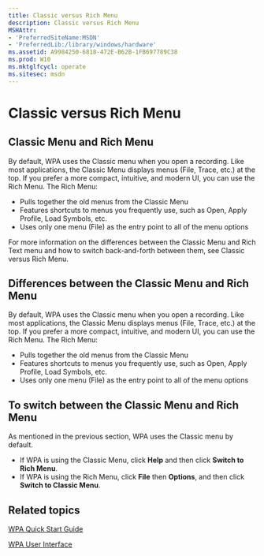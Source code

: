 ```yaml
---
title: Classic versus Rich Menu
description: Classic versus Rich Menu
MSHAttr:
- 'PreferredSiteName:MSDN'
- 'PreferredLib:/library/windows/hardware'
ms.assetid: A9984250-6818-472E-B62B-1FB697789C38
ms.prod: W10
ms.mktglfcycl: operate
ms.sitesec: msdn
---
```


# Classic versus Rich Menu


## Classic Menu and Rich Menu


By default, WPA uses the Classic menu when you open a recording. Like most applications, the Classic Menu displays menus (File, Trace, etc.) at the top. If you prefer a more compact, intuitive, and modern UI, you can use the Rich Menu. The Rich Menu:

-   Pulls together the old menus from the Classic Menu
-   Features shortcuts to menus you frequently use, such as Open, Apply Profile, Load Symbols, etc.
-   Uses only one menu (File) as the entry point to all of the menu options

For more information on the differences between the Classic Menu and Rich Text menu and how to switch back-and-forth between them, see Classic versus Rich Menu.

## Differences between the Classic Menu and Rich Menu


By default, WPA uses the Classic menu when you open a recording. Like most applications, the Classic Menu displays menus (File, Trace, etc.) at the top. If you prefer a more compact, intuitive, and modern UI, you can use the Rich Menu. The Rich Menu:

-   Pulls together the old menus from the Classic Menu
-   Features shortcuts to menus you frequently use, such as Open, Apply Profile, Load Symbols, etc.
-   Uses only one menu (File) as the entry point to all of the menu options

## To switch between the Classic Menu and Rich Menu


As mentioned in the previous section, WPA uses the Classic menu by default.

-   If WPA is using the Classic Menu, click **Help** and then click **Switch to Rich Menu**.
-   If WPA is using the Rich Menu, click **File** then **Options**, and then click **Switch to Classic Menu**.

## Related topics


[WPA Quick Start Guide](wpa-quick-start-guide.md)

[WPA User Interface](wpa-user-interface.md)

 

 







